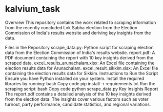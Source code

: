 # kalvium_task
Overview
This repository contains the work related to scraping information from the recently concluded Lok Sabha election from the Election Commission of India's results website and deriving key insights from the data.

Files in the Repository
scrape_data.py: Python script for scraping election data from the Election Commission of India's results website.
report.pdf: A PDF document containing the report with 10 key insights derived from the scraped data.
excel_results_arunachalam.xlsx: An Excel file containing the election results data for Arunachalam.
excel_result_sikkim.xlsx: An Excel file containing the election results data for Sikkim.
Instructions to Run the Script
Ensure you have Python installed on your system.
Install the required libraries by running:
bash
Copy code
pip install -r requirements.txt
Run the scraping script:
bash
Copy code
python scrape_data.py
Key Insights Report
The report.pdf contains a detailed analysis of the 10 key insights derived from the election data. The insights cover various factors such as voter turnout, party performance, candidate statistics, and regional variations.
